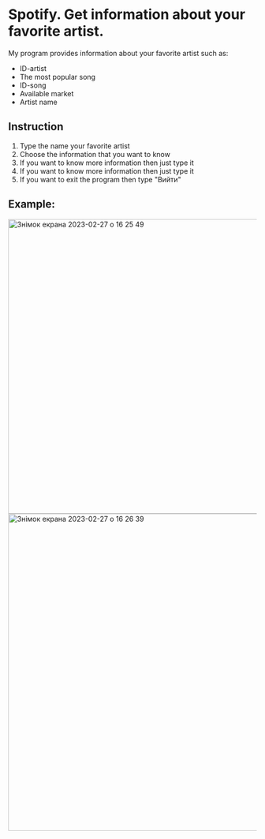 # Spotify. Get information about your favorite artist.
My program provides information about your favorite artist such as:
<ul>
  <li>ID-artist</li>
  <li>The most popular song</li>
  <li>ID-song</li>
  <li>Available market</li>
  <li>Artist name</li>
</ul>
<h2> Instruction </h2>
<ol>
  <li>Type the name your favorite artist</li>
  <li>Choose the information that you want to know</li>
  <li>If you want to know more information then just type it</li>
  <li>If you want to know more information then just type it</li>
  <li>If you want to exit the program then type "Вийти"</li>
</ol>
<h2>Example:</h2>
<img width="597" alt="Знімок екрана 2023-02-27 о 16 25 49" src="https://user-images.githubusercontent.com/116515521/221589959-f12d217b-347a-4a3f-ba23-e22eda195503.png">
<img width="643" alt="Знімок екрана 2023-02-27 о 16 26 39" src="https://user-images.githubusercontent.com/116515521/221589999-14bf2ef9-e885-43ad-b04b-c0fc7acbd311.png">
